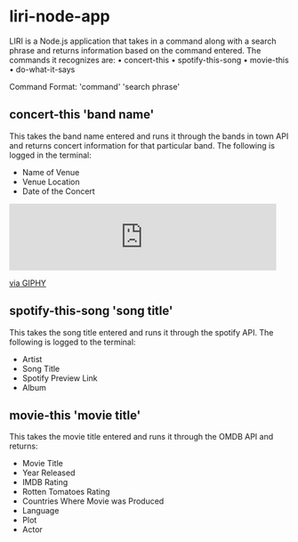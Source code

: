 # liri-node-app

LIRI is a Node.js application that takes in a command along with a search phrase and returns information based on the command entered. The commands it recognizes are: • concert-this • spotify-this-song •  movie-this • do-what-it-says

Command Format: 'command' 'search phrase'


## concert-this 'band name'

This takes the band name entered and runs it through the bands in town API and returns concert information for that particular band. The following is logged in the terminal:
- Name of Venue
- Venue Location 
- Date of the Concert

<iframe src="https://giphy.com/embed/4WFiUd5ozI5oNEn1TE" width="480" height="120" frameBorder="0" class="giphy-embed" allowFullScreen></iframe><p><a href="https://giphy.com/gifs/4WFiUd5ozI5oNEn1TE">via GIPHY</a></p>

## spotify-this-song 'song title'

This takes the song title entered and runs it through the spotify API. The following is logged to the terminal:
- Artist
- Song Title
- Spotify Preview Link
- Album


## movie-this 'movie title'

This takes the movie title entered and runs it through the OMDB API and returns:
- Movie Title
- Year Released
- IMDB Rating
- Rotten Tomatoes Rating
- Countries Where Movie was Produced
- Language
- Plot
- Actor